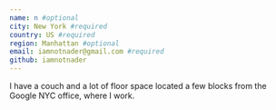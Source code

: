 ```yaml
---
name: n #optional
city: New York #required
country: US #required
region: Manhattan #optional
email: iamnotnader@gmail.com #required
github: iamnotnader
---
```


I have a couch and a lot of floor space located a few blocks
from the Google NYC office, where I work.
